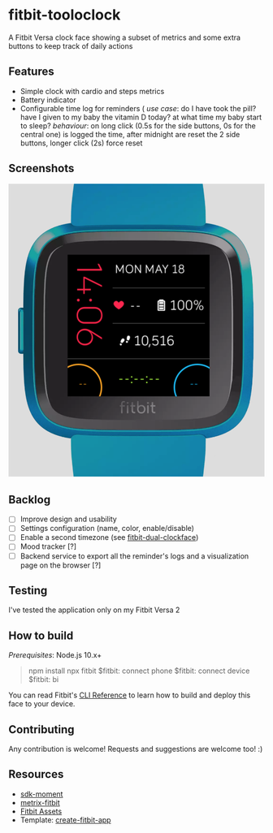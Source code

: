 # fitbit-tooloclock

A Fitbit Versa clock face showing a subset of metrics and some extra buttons to keep track of daily actions

## Features

- Simple clock with cardio and steps metrics
- Battery indicator
- Configurable time log for reminders (
    _use case_: do I have took the pill? have I given to my baby the vitamin D today? at what time my baby start to sleep?
    _behaviour_: on long click (0.5s for the side buttons, 0s for the central one) is logged the time, after midnight are reset the 2 side buttons, longer click (2s) force reset

## Screenshots

![Versa 2 screenshot](screenshots/versa2-01.png)

## Backlog

- [ ] Improve design and usability
- [ ] Settings configuration (name, color, enable/disable)
- [ ] Enable a second timezone (see [fitbit-dual-clockface](https://github.com/edinbb/fitbit-dual-clockface))
- [ ] Mood tracker [?]
- [ ] Backend service to export all the reminder's logs and a visualization page on the browser [?]

## Testing

I've tested the application only on my Fitbit Versa 2

## How to build

*Prerequisites*: Node.js 10.x+

> npm install
> npx fitbit
> $fitbit: connect phone
> $fitbit: connect device
> $fitbit: bi

You can read Fitbit's [CLI Reference](https://dev.fitbit.com/build/guides/command-line-interface/#building-and-installing-your-project) to learn how to build and deploy this face to your device.

## Contributing

Any contribution is welcome! Requests and suggestions are welcome too! :)

## Resources

- [sdk-moment](https://github.com/Fitbit/sdk-moment)
- [metrix-fitbit](https://github.com/rootasjey/metrix-fitbit)
- [Fitbit Assets](https://github.com/Fitbit/sdk-design-assets)
- Template: [create-fitbit-app](https://github.com/Fitbit/sdk-design-assets)
